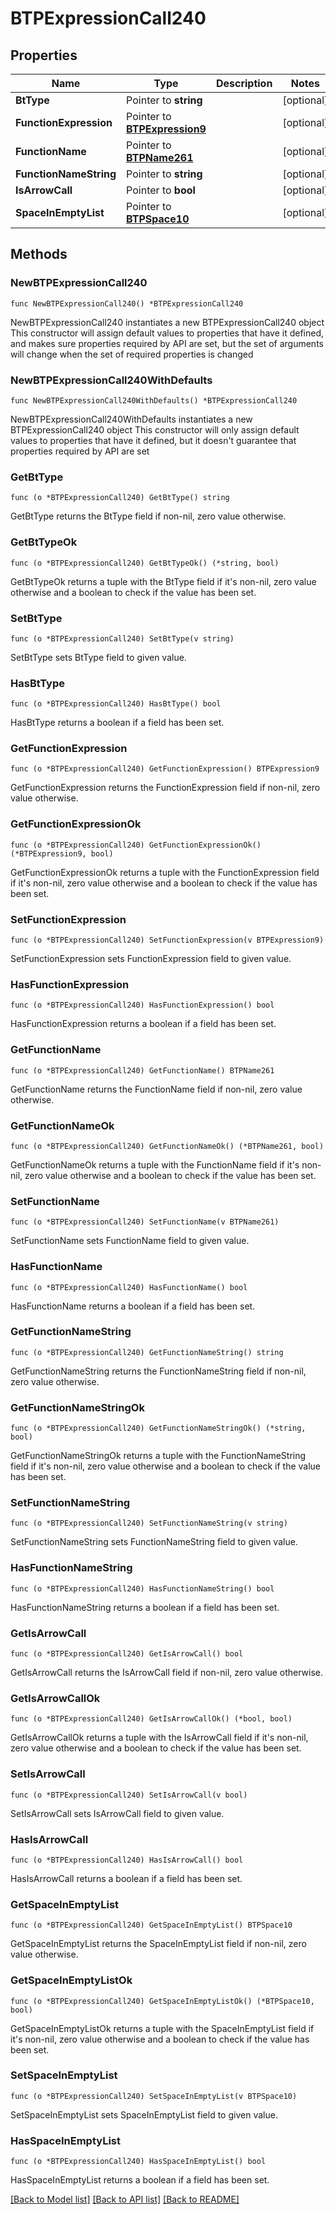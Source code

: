 # BTPExpressionCall240

## Properties

Name | Type | Description | Notes
------------ | ------------- | ------------- | -------------
**BtType** | Pointer to **string** |  | [optional] 
**FunctionExpression** | Pointer to [**BTPExpression9**](BTPExpression9.md) |  | [optional] 
**FunctionName** | Pointer to [**BTPName261**](BTPName261.md) |  | [optional] 
**FunctionNameString** | Pointer to **string** |  | [optional] 
**IsArrowCall** | Pointer to **bool** |  | [optional] 
**SpaceInEmptyList** | Pointer to [**BTPSpace10**](BTPSpace10.md) |  | [optional] 

## Methods

### NewBTPExpressionCall240

`func NewBTPExpressionCall240() *BTPExpressionCall240`

NewBTPExpressionCall240 instantiates a new BTPExpressionCall240 object
This constructor will assign default values to properties that have it defined,
and makes sure properties required by API are set, but the set of arguments
will change when the set of required properties is changed

### NewBTPExpressionCall240WithDefaults

`func NewBTPExpressionCall240WithDefaults() *BTPExpressionCall240`

NewBTPExpressionCall240WithDefaults instantiates a new BTPExpressionCall240 object
This constructor will only assign default values to properties that have it defined,
but it doesn't guarantee that properties required by API are set

### GetBtType

`func (o *BTPExpressionCall240) GetBtType() string`

GetBtType returns the BtType field if non-nil, zero value otherwise.

### GetBtTypeOk

`func (o *BTPExpressionCall240) GetBtTypeOk() (*string, bool)`

GetBtTypeOk returns a tuple with the BtType field if it's non-nil, zero value otherwise
and a boolean to check if the value has been set.

### SetBtType

`func (o *BTPExpressionCall240) SetBtType(v string)`

SetBtType sets BtType field to given value.

### HasBtType

`func (o *BTPExpressionCall240) HasBtType() bool`

HasBtType returns a boolean if a field has been set.

### GetFunctionExpression

`func (o *BTPExpressionCall240) GetFunctionExpression() BTPExpression9`

GetFunctionExpression returns the FunctionExpression field if non-nil, zero value otherwise.

### GetFunctionExpressionOk

`func (o *BTPExpressionCall240) GetFunctionExpressionOk() (*BTPExpression9, bool)`

GetFunctionExpressionOk returns a tuple with the FunctionExpression field if it's non-nil, zero value otherwise
and a boolean to check if the value has been set.

### SetFunctionExpression

`func (o *BTPExpressionCall240) SetFunctionExpression(v BTPExpression9)`

SetFunctionExpression sets FunctionExpression field to given value.

### HasFunctionExpression

`func (o *BTPExpressionCall240) HasFunctionExpression() bool`

HasFunctionExpression returns a boolean if a field has been set.

### GetFunctionName

`func (o *BTPExpressionCall240) GetFunctionName() BTPName261`

GetFunctionName returns the FunctionName field if non-nil, zero value otherwise.

### GetFunctionNameOk

`func (o *BTPExpressionCall240) GetFunctionNameOk() (*BTPName261, bool)`

GetFunctionNameOk returns a tuple with the FunctionName field if it's non-nil, zero value otherwise
and a boolean to check if the value has been set.

### SetFunctionName

`func (o *BTPExpressionCall240) SetFunctionName(v BTPName261)`

SetFunctionName sets FunctionName field to given value.

### HasFunctionName

`func (o *BTPExpressionCall240) HasFunctionName() bool`

HasFunctionName returns a boolean if a field has been set.

### GetFunctionNameString

`func (o *BTPExpressionCall240) GetFunctionNameString() string`

GetFunctionNameString returns the FunctionNameString field if non-nil, zero value otherwise.

### GetFunctionNameStringOk

`func (o *BTPExpressionCall240) GetFunctionNameStringOk() (*string, bool)`

GetFunctionNameStringOk returns a tuple with the FunctionNameString field if it's non-nil, zero value otherwise
and a boolean to check if the value has been set.

### SetFunctionNameString

`func (o *BTPExpressionCall240) SetFunctionNameString(v string)`

SetFunctionNameString sets FunctionNameString field to given value.

### HasFunctionNameString

`func (o *BTPExpressionCall240) HasFunctionNameString() bool`

HasFunctionNameString returns a boolean if a field has been set.

### GetIsArrowCall

`func (o *BTPExpressionCall240) GetIsArrowCall() bool`

GetIsArrowCall returns the IsArrowCall field if non-nil, zero value otherwise.

### GetIsArrowCallOk

`func (o *BTPExpressionCall240) GetIsArrowCallOk() (*bool, bool)`

GetIsArrowCallOk returns a tuple with the IsArrowCall field if it's non-nil, zero value otherwise
and a boolean to check if the value has been set.

### SetIsArrowCall

`func (o *BTPExpressionCall240) SetIsArrowCall(v bool)`

SetIsArrowCall sets IsArrowCall field to given value.

### HasIsArrowCall

`func (o *BTPExpressionCall240) HasIsArrowCall() bool`

HasIsArrowCall returns a boolean if a field has been set.

### GetSpaceInEmptyList

`func (o *BTPExpressionCall240) GetSpaceInEmptyList() BTPSpace10`

GetSpaceInEmptyList returns the SpaceInEmptyList field if non-nil, zero value otherwise.

### GetSpaceInEmptyListOk

`func (o *BTPExpressionCall240) GetSpaceInEmptyListOk() (*BTPSpace10, bool)`

GetSpaceInEmptyListOk returns a tuple with the SpaceInEmptyList field if it's non-nil, zero value otherwise
and a boolean to check if the value has been set.

### SetSpaceInEmptyList

`func (o *BTPExpressionCall240) SetSpaceInEmptyList(v BTPSpace10)`

SetSpaceInEmptyList sets SpaceInEmptyList field to given value.

### HasSpaceInEmptyList

`func (o *BTPExpressionCall240) HasSpaceInEmptyList() bool`

HasSpaceInEmptyList returns a boolean if a field has been set.


[[Back to Model list]](../README.md#documentation-for-models) [[Back to API list]](../README.md#documentation-for-api-endpoints) [[Back to README]](../README.md)


